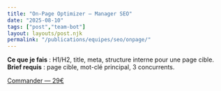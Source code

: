 ```yaml
---
title: "On-Page Optimizer — Manager SEO"
date: "2025-08-10"
tags: ["post","team-bot"]
layout: layouts/post.njk
permalink: "/publications/equipes/seo/onpage/"
---
```

**Ce que je fais** : H1/H2, title, meta, structure interne pour une page cible.  
**Brief requis** : page cible, mot-clé principal, 3 concurrents.

<p><a class="btn" href="https://buy.stripe.com/TON_LIEN_ONPAGE" target="_blank" rel="noopener">Commander — 29€</a></p>
